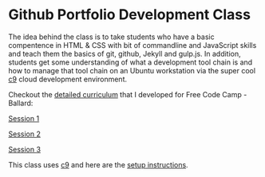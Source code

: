 # Github Portfolio Development Class

The idea behind the class is to take students who have a basic compentence in HTML & CSS with bit of commandline and JavaScript skills and teach them the basics of git, github, Jekyll and gulp.js. In addition, students get some understanding of what a development tool chain is and how to manage that tool chain on an Ubuntu workstation via the super cool [c9](https://c9.io) cloud development environment. 

Checkout the [detailed curriculum](http://ric.mclaughlin.today/projects/gh-pages-portfolio-with-jekyllv1.5) that I developed for Free Code Camp - Ballard:

[Session 1](http://ric.mclaughlin.today/projects/github-pages-portfolio-session1v1.5)

[Session 2](http://ric.mclaughlin.today/projects/github-pages-portfolio-session2v1.5)

[Session 3](http://ric.mclaughlin.today/projects/github-pages-portfolio-session3v1.5)

This class uses [c9](https://c9.io) and here are the [setup instructions](http://ric.mclaughlin.today/posts/github-pages-portfolio-class-setup-with-c9).